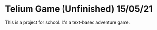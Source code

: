 Telium Game (Unfinished) 15/05/21
============
This is a project for school. It's a text-based adventure game. 
